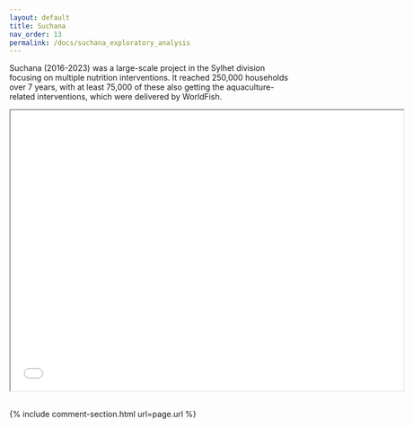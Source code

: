 ```yaml
---
layout: default
title: Suchana
nav_order: 13
permalink: /docs/suchana_exploratory_analysis
---
```


Suchana (2016-2023) was a large-scale project in the Sylhet division focusing on multiple nutrition interventions. It reached 250,000 households over 7 years, with at least 75,000 of these also getting the aquaculture-related interventions, which were delivered by WorldFish. 

<iframe src="suchana_unions" height="500" width="700"> Suchana Intervention Areas </iframe>


<br>
<br>


{% include comment-section.html url=page.url %}


